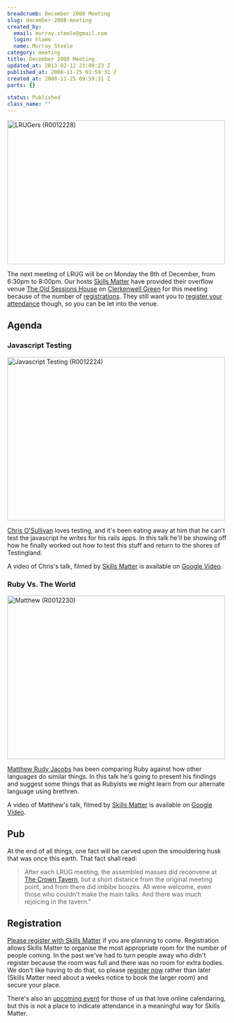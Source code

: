 ```yaml
--- 
breadcrumb: December 2008 Meeting
slug: december-2008-meeting
created_by: 
  email: murray.steele@gmail.com
  login: hlame
  name: Murray Steele
category: meeting
title: December 2008 Meeting
updated_at: 2013-02-12 23:09:23 Z
published_at: 2008-11-25 01:59:31 Z
created_at: 2008-11-25 09:59:31 Z
parts: {}

status: Published
class_name: ""
---
```


<a href="http://www.flickr.com/photos/snowblink/3095342287/" title="LRUGers (R0012228) by snowblink, on Flickr"><img src="http://farm4.static.flickr.com/3141/3095342287_f270a0604d.jpg" width="500" height="330" alt="LRUGers (R0012228)" /></a>

The next meeting of LRUG will be on Monday the 8th of December, from 6:30pm to 8:00pm.  Our hosts [Skills Matter](http://skillsmatter.com/) have provided their overflow venue [The Old Sessions House](http://www.sessionshouse.com/) on [Clerkenwell Green](http://tinyurl.com/5qfpkc) for this meeting because of the number of <a href="#dec08registration">registrations</a>.  They still want you to <a href="#dec08registration">register your attendance</a> though, so you can be let into the venue.

Agenda
------

### Javascript Testing

<a href="http://www.flickr.com/photos/snowblink/3096183040/" title="Javascript Testing (R0012224) by snowblink, on Flickr"><img src="http://farm4.static.flickr.com/3117/3096183040_a5ca82112f.jpg" width="500" height="375" alt="Javascript Testing (R0012224)" /></a>

[Chris O'Sullivan](http://thechrisoshow.com/) loves testing, and it's been eating away at him that he can't test the javascript he writes for his rails apps.  In this talk he'll be showing off how he finally worked out how to test this stuff and return to the shores of Testingland.

A video of Chris's talk, filmed by [Skills Matter](http://skillsmatter.com/podcast/ajax-ria/javascript-testing) is available on [Google Video](http://video.google.com/videoplay?docid=3708135635111089912&hl=en).

### Ruby Vs. The World

<a href="http://www.flickr.com/photos/snowblink/3096183996/" title="Matthew (R0012230) by snowblink, on Flickr"><img src="http://farm4.static.flickr.com/3060/3096183996_52994ea89b.jpg" width="500" height="375" alt="Matthew (R0012230)" /></a>

[Matthew Rudy Jacobs](http://matthewrudy.com/) has been comparing Ruby against how other languages do similar things.  In this talk he's going to present his findings and suggest some things that as Rubyists we might learn from our alternate language using brethren.  

A video of Matthew's talk, filmed by [Skills Matter](http://skillsmatter.com/podcast/ajax-ria/ruby-vs-the-world) is available on [Google Video](http://video.google.com/videoplay?docid=134589307988772388&hl=en).

Pub
---

At the end of all things, one fact will be carved upon the smouldering husk that was once this earth.  That fact shall read:

> After each LRUG meeting, the assembled masses did reconvene at [The Crown Tavern](http://fancyapint.com/pubs/pub199.html), 
> but a short distance from the original meeting point, and from there did imbibe boozes.  All were welcome,
> even those who couldn't make the main talks.  And there was much rejoicing in the tavern."

Registration <a name="dec08registration">&nbsp;</a>
---------------------------------------------------

[Please register with Skills Matter](http://skillsmatter.com/event/ajax-ria/lrug-meeting-december) if you are planning to come.  Registration allows Skills Matter to organise the most appropriate room for the number of people coming.  In the past we've had to turn people away who didn't register because the room was full and there was no room for extra bodies.  We don't like having to do that, so please [register now](http://skillsmatter.com/event/ajax-ria/lrug-meeting-december) rather than later (Skills Matter need about a weeks notice to book the larger room) and secure your place.  

There's also an [upcoming event](http://upcoming.yahoo.com/event/1385423/) for those of us that love online calendaring, but this is not a place to indicate attendance in a meaningful way for Skills Matter.
